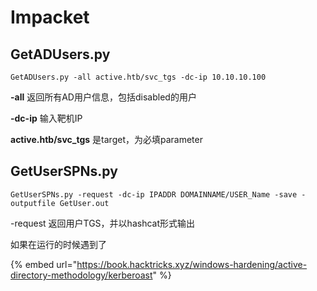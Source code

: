 # Impacket

## GetADUsers.py

`GetADUsers.py -all active.htb/svc_tgs -dc-ip 10.10.10.100`

**-all** 返回所有AD用户信息，包括disabled的用户

**-dc-ip** 输入靶机IP

**active.htb/svc\_tgs** 是target，为必填parameter



## GetUserSPNs.py&#x20;

`GetUserSPNs.py -request -dc-ip IPADDR DOMAINNAME/USER_Name -save -outputfile GetUser.out`

\-request 返回用户TGS，并以hashcat形式输出

如果在运行的时候遇到了

{% embed url="https://book.hacktricks.xyz/windows-hardening/active-directory-methodology/kerberoast" %}

